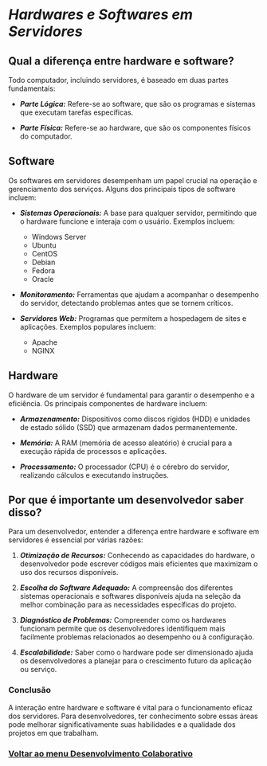 # *Hardwares e Softwares em Servidores*

## Qual a diferença entre hardware e software?

Todo computador, incluindo servidores, é baseado em duas partes fundamentais:

- ***Parte Lógica:*** Refere-se ao software, que são os programas e sistemas que executam tarefas específicas.
  
- ***Parte Física:*** Refere-se ao hardware, que são os componentes físicos do computador.

## Software

Os softwares em servidores desempenham um papel crucial na operação e gerenciamento dos serviços. Alguns dos principais tipos de software incluem:

- ***Sistemas Operacionais:*** A base para qualquer servidor, permitindo que o hardware funcione e interaja com o usuário. Exemplos incluem:
  - Windows Server
  - Ubuntu
  - CentOS
  - Debian
  - Fedora
  - Oracle

- ***Monitoramento:*** Ferramentas que ajudam a acompanhar o desempenho do servidor, detectando problemas antes que se tornem críticos.

- ***Servidores Web:*** Programas que permitem a hospedagem de sites e aplicações. Exemplos populares incluem:
  - Apache
  - NGINX

## Hardware

O hardware de um servidor é fundamental para garantir o desempenho e a eficiência. Os principais componentes de hardware incluem:

- ***Armazenamento:*** Dispositivos como discos rígidos (HDD) e unidades de estado sólido (SSD) que armazenam dados permanentemente.

- ***Memória:*** A RAM (memória de acesso aleatório) é crucial para a execução rápida de processos e aplicações.

- ***Processamento:*** O processador (CPU) é o cérebro do servidor, realizando cálculos e executando instruções.

## Por que é importante um desenvolvedor saber disso?

Para um desenvolvedor, entender a diferença entre hardware e software em servidores é essencial por várias razões:

1. ***Otimização de Recursos:*** Conhecendo as capacidades do hardware, o desenvolvedor pode escrever códigos mais eficientes que maximizam o uso dos recursos disponíveis.

2. ***Escolha do Software Adequado:*** A compreensão dos diferentes sistemas operacionais e softwares disponíveis ajuda na seleção da melhor combinação para as necessidades específicas do projeto.

3. ***Diagnóstico de Problemas:*** Compreender como os hardwares funcionam permite que os desenvolvedores identifiquem mais facilmente problemas relacionados ao desempenho ou à configuração.

4. ***Escalabilidade:*** Saber como o hardware pode ser dimensionado ajuda os desenvolvedores a planejar para o crescimento futuro da aplicação ou serviço.

### Conclusão

A interação entre hardware e software é vital para o funcionamento eficaz dos servidores. Para desenvolvedores, ter conhecimento sobre essas áreas pode melhorar significativamente suas habilidades e a qualidade dos projetos em que trabalham.

### [Voltar ao menu Desenvolvimento Colaborativo](/Desenvolvimento-colaborativo/menu_desenvolvimento-colaborativo.md)
